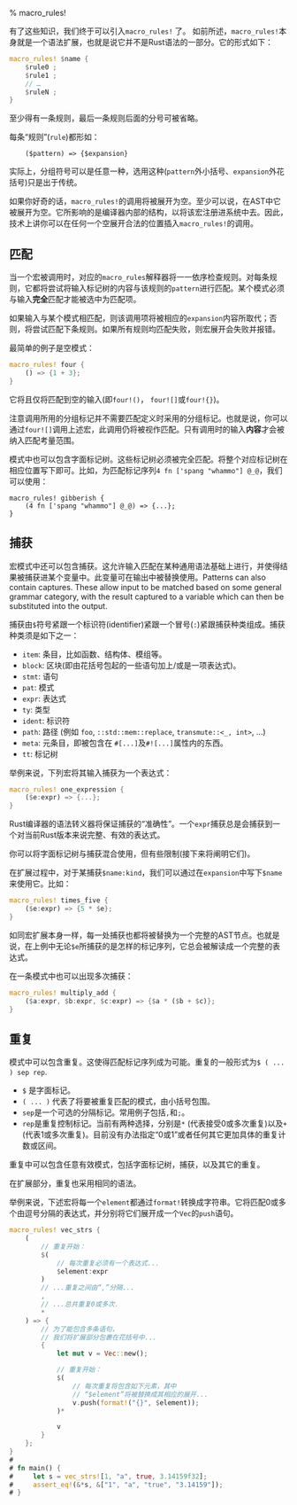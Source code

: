% macro_rules!

有了这些知识，我们终于可以引入`macro_rules!` 了。 如前所述，`macro_rules!`本身就是一个语法扩展，也就是说它并不是Rust语法的一部分。它的形式如下：

```rust
macro_rules! $name {
    $rule0 ;
    $rule1 ;
    // …
    $ruleN ;
}
```

至少得有一条规则，最后一条规则后面的分号可被省略。

每条“规则”(`rule`)都形如：

```ignore
    ($pattern) => {$expansion}
```

实际上，分组符号可以是任意一种，选用这种(`pattern`外小括号、`expansion`外花括号)只是出于传统。

如果你好奇的话，`macro_rules!`的调用将被展开为空。至少可以说，在AST中它被展开为空。它所影响的是编译器内部的结构，以将该宏注册进系统中去。因此，技术上讲你可以在任何一个空展开合法的位置插入`macro_rules!`的调用。

## 匹配

当一个宏被调用时，对应的`macro_rules`解释器将一一依序检查规则。对每条规则，它都将尝试将输入标记树的内容与该规则的`pattern`进行匹配。某个模式必须与输入**完全**匹配才能被选中为匹配项。

如果输入与某个模式相匹配，则该调用项将被相应的`expansion`内容所取代；否则，将尝试匹配下条规则。如果所有规则均匹配失败，则宏展开会失败并报错。

最简单的例子是空模式：

```rust
macro_rules! four {
    () => {1 + 3};
}
```

它将且仅将匹配到空的输入(即`four!()`， `four![]`或`four!{}`)。

注意调用所用的分组标记并不需要匹配定义时采用的分组标记。也就是说，你可以通过`four![]`调用上述宏，此调用仍将被视作匹配。只有调用时的输入**内容**才会被纳入匹配考量范围。

模式中也可以包含字面标记树。这些标记树必须被完全匹配。将整个对应标记树在相应位置写下即可。比如，为匹配标记序列`4 fn ['spang "whammo"] @_@`，我们可以使用：

```ignore
macro_rules! gibberish {
    (4 fn ['spang "whammo"] @_@) => {...};
}
```



## 捕获

宏模式中还可以包含捕获。这允许输入匹配在某种通用语法基础上进行，并使得结果被捕获进某个变量中。此变量可在输出中被替换使用。Patterns can also contain captures.  These allow input to be matched based on some general grammar category, with the result captured to a variable which can then be substituted into the output.

捕获由`$`符号紧跟一个标识符(identifier)紧跟一个冒号(`:`)紧跟捕获种类组成。捕获种类须是如下之一：

* `item`: 条目，比如函数、结构体、模组等。
* `block`: 区块(即由花括号包起的一些语句加上/或是一项表达式)。
* `stmt`: 语句
* `pat`: 模式
* `expr`: 表达式
* `ty`: 类型
* `ident`: 标识符
* `path`: 路径 (例如 `foo`, `::std::mem::replace`, `transmute::<_, int>`, …)
* `meta`: 元条目，即被包含在 `#[...]`及`#![...]`属性内的东西。
* `tt`: 标记树

举例来说，下列宏将其输入捕获为一个表达式：

```rust
macro_rules! one_expression {
    ($e:expr) => {...};
}
```

Rust编译器的语法转义器将保证捕获的“准确性”。一个`expr`捕获总是会捕获到一个对当前Rust版本来说完整、有效的表达式。

你可以将字面标记树与捕获混合使用，但有些限制(接下来将阐明它们)。

在扩展过程中，对于某捕获`$name:kind`，我们可以通过在`expansion`中写下`$name`来使用它。比如：

```rust
macro_rules! times_five {
    ($e:expr) => {5 * $e};
}
```

如同宏扩展本身一样，每一处捕获也都将被替换为一个完整的AST节点。也就是说，在上例中无论`$e`所捕获的是怎样的标记序列，它总会被解读成一个完整的表达式。

在一条模式中也可以出现多次捕获：

```rust
macro_rules! multiply_add {
    ($a:expr, $b:expr, $c:expr) => {$a * ($b + $c)};
}
```

## 重复

模式中可以包含重复。这使得匹配标记序列成为可能。重复的一般形式为`$ ( ... ) sep rep`.

* `$` 是字面标记。
* `( ... )` 代表了将要被重复匹配的模式，由小括号包围。
* `sep`是一个可选的分隔标记。常用例子包括`,`和`;`。
* `rep`是重复控制标记。当前有两种选择，分别是`*` (代表接受0或多次重复)以及`+` (代表1或多次重复)。目前没有办法指定“0或1”或者任何其它更加具体的重复计数或区间。

重复中可以包含任意有效模式，包括字面标记树，捕获，以及其它的重复。

在扩展部分，重复也采用相同的语法。

举例来说，下述宏将每一个`element`都通过`format!`转换成字符串。它将匹配0或多个由逗号分隔的表达式，并分别将它们展开成一个`Vec`的`push`语句。

```rust
macro_rules! vec_strs {
    (
        // 重复开始：
        $(
            // 每次重复必须有一个表达式...
            $element:expr
        )
        // ...重复之间由“,”分隔...
        ,
        // ...总共重复0或多次.
        *
    ) => {
        // 为了能包含多条语句，
        // 我们将扩展部分包裹在花括号中...
        {
            let mut v = Vec::new();

            // 重复开始：
            $(
                // 每次重复将包含如下元素，其中
                // “$element”将被替换成其相应的展开...
                v.push(format!("{}", $element));
            )*

            v
        }
    };
}
# 
# fn main() {
#     let s = vec_strs![1, "a", true, 3.14159f32];
#     assert_eq!(&*s, &["1", "a", "true", "3.14159"]);
# }
```

